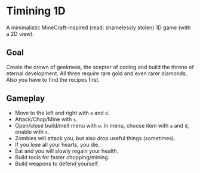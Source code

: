 Timining 1D
===========

A minimalistic MineCraft-inspired (read: shamelessly stolen) 1D game (with a 2D view).

Goal
----

Create the crown of geekness, the scepter of coding and build the throne of eternal development. All three require rare gold and even rarer diamonds. Also you have to find the recipes first.

Gameplay
--------

*   Move to the left and right with `a` and `d`.
*   Attack/Chop/Mine with `s`.
*   Open/close build/melt menu with `w`. In menu, choose item with `a` and `d`, enable with `s`.
*   Zombies will attack you, but also drop useful things (sometimes).
*   If you lose all your hearts, you die.
*   Eat and you will slowly regain your health.
*   Build tools for faster chopping/mining.
*   Build weapons to defend yourself.
